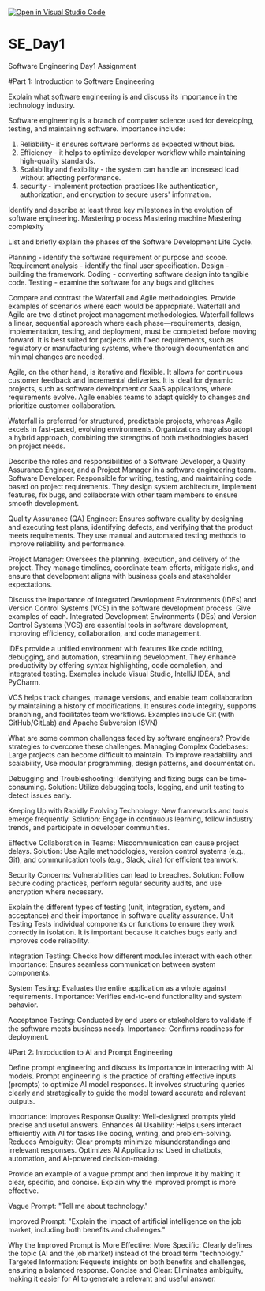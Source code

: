 [![Open in Visual Studio Code](https://classroom.github.com/assets/open-in-vscode-2e0aaae1b6195c2367325f4f02e2d04e9abb55f0b24a779b69b11b9e10269abc.svg)](https://classroom.github.com/online_ide?assignment_repo_id=18362658&assignment_repo_type=AssignmentRepo)
# SE_Day1
Software Engineering Day1 Assignment

#Part 1: Introduction to Software Engineering

Explain what software engineering is and discuss its importance in the technology industry.

Software engineering is a branch of computer science used for developing, testing, and maintaining software.
Importance include:
1. Reliability- it ensures software performs as expected without bias. 
2. Efficiency - it helps to optimize developer workflow while maintaining high-quality standards.
3. Scalability and flexibility - the system can handle an increased load without affecting performance.
4. security - implement protection practices like authentication, authorization, and encryption to secure users' information. 

Identify and describe at least three key milestones in the evolution of software engineering.
Mastering process
Mastering machine
Mastering complexity


List and briefly explain the phases of the Software Development Life Cycle.

 Planning - identify the software requirement or purpose and scope.
 Requirement analysis - identify the final user specification. 
 Design - building the framework. 
 Coding - converting software design into tangible code.
Testing - examine the software for any bugs and glitches


Compare and contrast the Waterfall and Agile methodologies. Provide examples of scenarios where each would be appropriate.
Waterfall and Agile are two distinct project management methodologies. Waterfall follows a linear, sequential approach where each phase—requirements, design, implementation, testing, and deployment, must be completed before moving forward. It is best suited for projects with fixed requirements, such as regulatory or manufacturing systems, where thorough documentation and minimal changes are needed.

Agile, on the other hand, is iterative and flexible. It allows for continuous customer feedback and incremental deliveries. It is ideal for dynamic projects, such as software development or SaaS applications, where requirements evolve. Agile enables teams to adapt quickly to changes and prioritize customer collaboration.

Waterfall is preferred for structured, predictable projects, whereas Agile excels in fast-paced, evolving environments. Organizations may also adopt a hybrid approach, combining the strengths of both methodologies based on project needs.

Describe the roles and responsibilities of a Software Developer, a Quality Assurance Engineer, and a Project Manager in a software engineering team.
Software Developer: Responsible for writing, testing, and maintaining code based on project requirements. They design system architecture, implement features, fix bugs, and collaborate with other team members to ensure smooth development.

Quality Assurance (QA) Engineer: Ensures software quality by designing and executing test plans, identifying defects, and verifying that the product meets requirements. They use manual and automated testing methods to improve reliability and performance.

Project Manager: Oversees the planning, execution, and delivery of the project. They manage timelines, coordinate team efforts, mitigate risks, and ensure that development aligns with business goals and stakeholder expectations.

Discuss the importance of Integrated Development Environments (IDEs) and Version Control Systems (VCS) in the software development process. Give examples of each.
Integrated Development Environments (IDEs) and Version Control Systems (VCS) are essential tools in software development, improving efficiency, collaboration, and code management.

IDEs provide a unified environment with features like code editing, debugging, and automation, streamlining development. They enhance productivity by offering syntax highlighting, code completion, and integrated testing. Examples include Visual Studio, IntelliJ IDEA, and PyCharm.

VCS helps track changes, manage versions, and enable team collaboration by maintaining a history of modifications. It ensures code integrity, supports branching, and facilitates team workflows. Examples include Git (with GitHub/GitLab) and Apache Subversion (SVN)

What are some common challenges faced by software engineers? Provide strategies to overcome these challenges.
Managing Complex Codebases: Large projects can become difficult to maintain. To improve readability and scalability, Use modular programming, design patterns, and documentation.

Debugging and Troubleshooting: Identifying and fixing bugs can be time-consuming. Solution: Utilize debugging tools, logging, and unit testing to detect issues early.

Keeping Up with Rapidly Evolving Technology: New frameworks and tools emerge frequently. Solution: Engage in continuous learning, follow industry trends, and participate in developer communities.

Effective Collaboration in Teams: Miscommunication can cause project delays. Solution: Use Agile methodologies, version control systems (e.g., Git), and communication tools (e.g., Slack, Jira) for efficient teamwork.

Security Concerns: Vulnerabilities can lead to breaches. Solution: Follow secure coding practices, perform regular security audits, and use encryption where necessary.

Explain the different types of testing (unit, integration, system, and acceptance) and their importance in software quality assurance.
Unit Testing Tests individual components or functions to ensure they work correctly in isolation. It is important because it catches bugs early and improves code reliability.

Integration Testing: Checks how different modules interact with each other. Importance: Ensures seamless communication between system components.

System Testing: Evaluates the entire application as a whole against requirements. Importance: Verifies end-to-end functionality and system behavior.

Acceptance Testing: Conducted by end users or stakeholders to validate if the software meets business needs. Importance: Confirms readiness for deployment.

#Part 2: Introduction to AI and Prompt Engineering


Define prompt engineering and discuss its importance in interacting with AI models.
Prompt engineering is the practice of crafting effective inputs (prompts) to optimize AI model responses. It involves structuring queries clearly and strategically to guide the model toward accurate and relevant outputs.

Importance:
Improves Response Quality: Well-designed prompts yield precise and useful answers.
Enhances AI Usability: Helps users interact efficiently with AI for tasks like coding, writing, and problem-solving.
Reduces Ambiguity: Clear prompts minimize misunderstandings and irrelevant responses.
Optimizes AI Applications: Used in chatbots, automation, and AI-powered decision-making.

Provide an example of a vague prompt and then improve it by making it clear, specific, and concise. Explain why the improved prompt is more effective.

Vague Prompt:
"Tell me about technology."

Improved Prompt:
"Explain the impact of artificial intelligence on the job market, including both benefits and challenges."

Why the Improved Prompt is More Effective:
More Specific: Clearly defines the topic (AI and the job market) instead of the broad term "technology."
Targeted Information: Requests insights on both benefits and challenges, ensuring a balanced response.
Concise and Clear: Eliminates ambiguity, making it easier for AI to generate a relevant and useful answer.

